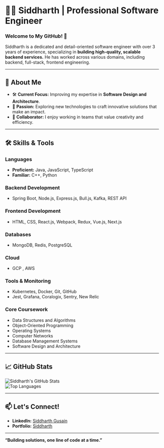 # 👨‍💻 Siddharth | Professional Software Engineer  

### Welcome to My GitHub! 🚀  

Siddharth is a dedicated and detail-oriented software engineer with over 3 years of experience, specializing in **building high-quality, scalable backend services.**
He has worked across various domains, including backend, full-stack, frontend engineering. 

---

## 💼 **About Me**  

- 🛠️ **Current Focus:** Improving my expertise in **Software Design and Architecture**.  
- 🌟 **Passion:** Exploring new technologies to craft innovative solutions that make an impact.  
- 👥 **Collaborator:** I enjoy working in teams that value creativity and efficiency.  

---

## 🛠️ **Skills & Tools**

### **Languages**  
- **Proficient:** Java, JavaScript, TypeScript  
- **Familiar:** C++, Python

### **Backend Development**  
- Spring Boot, Node.js, Express.js, Bull.js, Kafka, REST API  

### **Frontend Development**  
- HTML, CSS, React.js, Webpack, Redux, Vue.js, Next.js  

### **Databases**  
- MongoDB, Redis, PostgreSQL

### **Cloud**  
- GCP , AWS

### **Tools & Monitoring**  
- Kubernetes, Docker, Git, GitHub  
- Jest, Grafana, Coralogix, Sentry, New Relic  

### **Core Coursework**  
- Data Structures and Algorithms  
- Object-Oriented Programming  
- Operating Systems  
- Computer Networks  
- Database Management Systems  
- Software Design and Architecture  

---

## 📈 **GitHub Stats**

![Siddharth's GitHub Stats](https://github-readme-stats.vercel.app/api?username=siddharthgusain&show_icons=true&theme=radical)  
![Top Languages](https://github-readme-stats.vercel.app/api/top-langs/?username=siddharthgusain&layout=compact&theme=radical)  

---

## 📫 **Let's Connect!**  
- **LinkedIn:** [Siddharth Gusain](https://www.linkedin.com/in/siddharth-gusain/)  
- **Portfolio:** [Siddharth](https://siddharthgusain.github.io/portfolio/) 

---

**“Building solutions, one line of code at a time.”**
